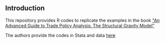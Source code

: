 ## Introduction

This repository provides R codes to replicate the examples in the book ["An Advanced Guide to Trade Policy Analysis: The Structural Gravity Model"](https://www.wto.org/english/res_e/booksp_e/advancedwtounctad2016_e.pdf)

The authors provide the codes in Stata and data [here](https://vi.unctad.org/tpa/web/zips/vol2/Advanced%20Guide%20to%20TPA.zip)


